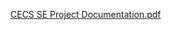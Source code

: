 [CECS SE Project Documentation.pdf](https://github.com/user-attachments/files/17839945/CECS.SE.Project.Documentation.pdf)
